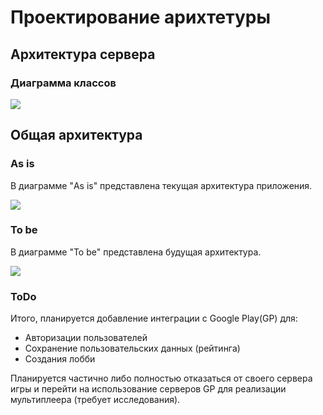 # Проектирование арихтетуры

## Архитектура сервера

### Диаграмма классов

![](img/backend-class.png)

## Общая архитектура

### As is

В диаграмме "As is" представлена текущая архитектура приложения.

![](img/common_as_is.png)

### To be

В диаграмме "To be" представлена будущая архитектура.

![](img/common_to_be.png)

### ToDo

Итого, планируется добавление интеграции с Google Play(GP) для:

* Авторизации пользователей
* Сохранение пользовательских данных (рейтинга)
* Создания лобби

Планируется частично либо полностью отказаться от своего сервера игры и перейти на использование серверов GP для реализации мультиплеера (требует исследования). 